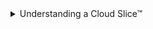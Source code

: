 <details class=info-icon>
<summary title="Click for More...">Understanding a Cloud Slice&trade;</summary>
- A cloud slice is a subset of a cloud platform subscription that has been assigned to a user account which was provisioned for you to use for the duration of this challenge lab. It provides temporary access to a subset of resources available in a cloud subscription so that you can learn the concepts in this challenge lab without having to configure your own subscription.
- A cloud slice has restrictions on the types of administrative activities that are allowed. Please follow the instructions carefully, especially with regard to names and other configuration details.
</details>
